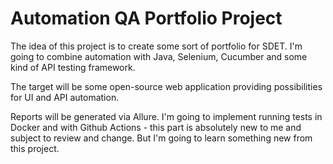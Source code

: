 # Automation QA Portfolio Project
The idea of this project is to create some sort of portfolio for SDET.
I'm going to combine automation with Java, Selenium, Cucumber and some kind of API testing framework.

The target will be some open-source web application providing possibilities for UI and API automation.

Reports will be generated via Allure. I'm going to implement running tests in Docker and with Github Actions - 
this part is absolutely new to me and subject to review and change. But I'm going to learn something new from this project.